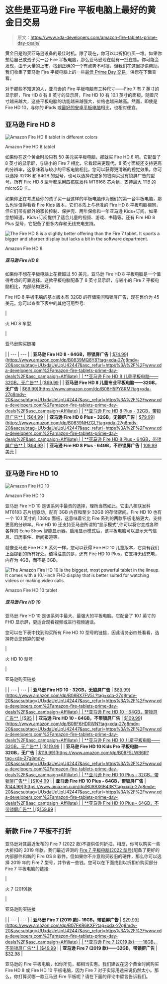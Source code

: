 # 这些是亚马逊 Fire 平板电脑上最好的黄金日交易

> 原文：<https://www.xda-developers.com/amazon-fire-tablets-prime-day-deals/>

黄金日是购买亚马逊设备的最佳时机。除了现在，你可以以折扣价买一堆。如果你想给自己或孩子买一台 Fire 平板电脑，那么亚马逊现在就有一批在售。你可能会发现，由于大量的上市，找到正确的一个有点势不可挡，但我们在这里提供帮助。我们收集了亚马逊 Fire 平板电脑上的一些[最佳 Prime Day 交易](https://www.xda-developers.com/amazon-prime-day/)，供您在下面查看。

对于那些不知道的人，亚马逊的 Fire 平板电脑有三种尺寸——Fire 7 有 7 英寸的显示屏，Fire HD 8 有 8 英寸的显示屏，Fire HD 10 有 10.1 英寸的面板。随着尺寸越来越大，这些平板电脑的功能越来越强大，价格也越来越高。然而，即使是 Fire HD 10，与你的 iPads 或[最好的安卓平板电脑](https://www.xda-developers.com/best-android-tablets/)相比，也相对便宜。

## 亚马逊 Fire HD 8

 <picture>![Amazon Fire HD 8 tablet in different colors](img/0d7044f2621cb1832e21c052ce3bf1fc.png)</picture> 

Amazon Fire HD 8 tablet

如果你在这个黄金时段只有 50 美元买平板电脑，那就买 Fire HD 8 吧。它配备了 8 英寸的显示屏，与较小的 Fire 7 相比，它看起来更现代。8 英寸面板还支持更高的分辨率，这意味着与较小的平板电脑相比，您可以获得更清晰的视觉效果。你可以选择 32GB 和 64GB 的型号，也可以选择花更多的钱购买没有锁屏广告的型号。所有 Fire HD 8 型号都采用四核联发科 MT8168 芯片组，支持最大 1TB 的 microSD 卡。

如果你正在考虑给你的孩子买一台这样的平板电脑作为他们的第一台平板电脑，那么也许值得看看 Fire Kids 版本。它们本质上与标准的 Fire HD 8 平板电脑相同，但它们带有额外的家长控制、保护壳、两年保修和一年亚马逊 Kids+订阅。如果您想知道，Kids+订阅提供了适合儿童的视频、游戏、书籍等。还有 Fire HD 8 Plus 型号，它配备了更多内存和无线充电支持。

 <picture>![The Fire HD 8 is a slightly better offering than the Fire 7 tablet. It sports a bigger and sharper display but lacks a bit in the software department.](img/490b13228b17e5b677422f527bd95be0.png)</picture> 

Amazon Fire HD 8

##### 亚马逊 Fire HD 8

如果你不想在平板电脑上花费超过 50 美元，亚马逊 Fire HD 8 平板电脑是一个值得考虑的可靠选择。这款平板电脑配备了 8 英寸显示屏，与较小的 Fire 7 平板电脑相比，内部结构更好。

Fire HD 8 平板电脑的基本版本有 32GB 的存储空间和锁屏广告，现在售价为 45 美元。您可以查看下表中的其他可用型号:

| 

火 HD 8 车型

 | 

亚马逊购买链接

 |
| --- | --- |
| **亚马逊 Fire HD 8 - 64GB，带锁屏广告** | [$74.99](https://www.amazon.com/dp/B0839MQ8Y8?tag=xda-27g8mdv-20&ascsubtag=UUxdaUeUpU42447&asc_refurl=https%3A%2F%2Fwww.xda-developers.com%2Famazon-fire-tablets-prime-day-deals%2F&asc_campaign=Affiliate) |
| **亚马逊 Fire HD 8 儿童平板电脑——32GB，无广告** | [$69.99](https://www.amazon.com/dp/B07WDDT3G5?tag=xda-27g8mdv-20&ascsubtag=UUxdaUeUpU42447&asc_refurl=https%3A%2F%2Fwww.xda-developers.com%2Famazon-fire-tablets-prime-day-deals%2F&asc_campaign=Affiliate) |
| **亚马逊 Fire HD 8 儿童专业平板电脑——32GB，无广告** | [$69.99](https://www.amazon.com/dp/B08H5PY8RM?tag=xda-27g8mdv-20&ascsubtag=UUxdaUeUpU42447&asc_refurl=https%3A%2F%2Fwww.xda-developers.com%2Famazon-fire-tablets-prime-day-deals%2F&asc_campaign=Affiliate) |
| **亚马逊 Fire HD 8 Plus - 32GB，带锁屏广告** | [$64.99](https://www.amazon.com/dp/B0839NDRB2?tag=xda-27g8mdv-20&ascsubtag=UUxdaUeUpU42447&asc_refurl=https%3A%2F%2Fwww.xda-developers.com%2Famazon-fire-tablets-prime-day-deals%2F&asc_campaign=Affiliate) |
| **亚马逊 Fire HD 8 Plus - 32GB，无锁屏广告** | [$79.99](https://www.amazon.com/dp/B0839NHZGL?tag=xda-27g8mdv-20&ascsubtag=UUxdaUeUpU42447&asc_refurl=https%3A%2F%2Fwww.xda-developers.com%2Famazon-fire-tablets-prime-day-deals%2F&asc_campaign=Affiliate) |
| **亚马逊 Fire HD 8 Plus - 64GB，带锁屏广告** | [$94.99](https://www.amazon.com/dp/B07YH1ZJBR?tag=xda-27g8mdv-20&ascsubtag=UUxdaUeUpU42447&asc_refurl=https%3A%2F%2Fwww.xda-developers.com%2Famazon-fire-tablets-prime-day-deals%2F&asc_campaign=Affiliate) |
| **亚马逊 Fire HD 8 Plus - 64GB，不带锁屏广告** | [109.99 美元](https://www.amazon.com/dp/B07VWXTFRY?tag=xda-27g8mdv-20&ascsubtag=UUxdaUeUpU42447&asc_refurl=https%3A%2F%2Fwww.xda-developers.com%2Famazon-fire-tablets-prime-day-deals%2F&asc_campaign=Affiliate) |

* * *

## 亚马逊 Fire HD 10

 <picture>![Amazon Fire HD 10](img/49203e3a81239b3aaee6eea1dca55de4.png)</picture> 

Amazon Fire HD 10

亚马逊 Fire HD 10 是该系列中最贵的选择，理所当然如此。它由八核联发科 MT8183 芯片组驱动，配有 3GB 内存和至少 32GB 的存储空间。Fire HD 10 也有一个 10.1 英寸的 1080p 面板，这意味着它比 Fire 系列的两款平板电脑更大，支持更高的分辨率。Fire HD 10 还支持亚马逊所谓的“显示模式”,你可以将它变成各种各样的 Echo Show 智能显示器。启用显示模式后，该平板电脑可以显示天气信息、日历事件、新闻报道等。

就像亚马逊 Fire HD 8 系列一样，您可以获得 Fire HD 10 儿童版本，它具有我们上面提到的所有好处。值得注意的是，还有 Fire HD 10 Plus，它支持无线充电，内存为 4GB，而不是 3GB。

 <picture>![The Amazon Fire HD 10 is the biggest, most powerful tablet in the lineup. It comes with a 10.1-inch FHD display that is better suited for watching videos or making video calls.](img/48260961617e3b9fdc64317f3c740343.png)</picture> 

Amazon Fire HD 10 tablet

##### 亚马逊 Fire HD 10

亚马逊 Fire HD 10 是该系列中最大、最强大的平板电脑。它配备了 10.1 英寸的 FHD 显示屏，更适合观看视频或进行视频通话。

您可以在下表中找到购买所有 Fire HD 10 型号的链接，因此请务必四处看看，选择符合您预算的型号:

| 

火 HD 10 型号

 | 

亚马逊购买链接

 |
| --- | --- |
| **亚马逊 Fire HD 10 - 32GB，无锁屏广告** | [$89.99](https://www.amazon.com/dp/B08BX7FV5L?tag=xda-27g8mdv-20&ascsubtag=UUxdaUeUpU42447&asc_refurl=https%3A%2F%2Fwww.xda-developers.com%2Famazon-fire-tablets-prime-day-deals%2F&asc_campaign=Affiliate) |
| **亚马逊 Fire HD 10 - 64GB，带锁屏广告** | [$95](https://www.amazon.com/dp/B08BX8CW9V?tag=xda-27g8mdv-20&ascsubtag=UUxdaUeUpU42447&asc_refurl=https%3A%2F%2Fwww.xda-developers.com%2Famazon-fire-tablets-prime-day-deals%2F&asc_campaign=Affiliate) |
| **亚马逊 Fire HD 10 - 64GB，不带锁屏广告** | [$109.99](https://www.amazon.com/dp/B08F6HDRWN?tag=xda-27g8mdv-20&ascsubtag=UUxdaUeUpU42447&asc_refurl=https%3A%2F%2Fwww.xda-developers.com%2Famazon-fire-tablets-prime-day-deals%2F&asc_campaign=Affiliate) |
| **亚马逊 Fire HD 10 儿童平板电脑——32GB，无广告** | [$119.99](https://www.amazon.com/dp/B08F62DV1Z?tag=xda-27g8mdv-20&ascsubtag=UUxdaUeUpU42447&asc_refurl=https%3A%2F%2Fwww.xda-developers.com%2Famazon-fire-tablets-prime-day-deals%2F&asc_campaign=Affiliate) |
| **亚马逊 Fire HD 10 Kids Pro 平板电脑——32GB，无广告** | [$119.99](https://www.amazon.com/dp/B08F5LWB6R?tag=xda-27g8mdv-20&ascsubtag=UUxdaUeUpU42447&asc_refurl=https%3A%2F%2Fwww.xda-developers.com%2Famazon-fire-tablets-prime-day-deals%2F&asc_campaign=Affiliate) |
| **亚马逊 Fire HD 10 Plus - 32GB，带锁屏广告** | [$104.99](https://www.amazon.com/dp/B08F6FYN6B?tag=xda-27g8mdv-20&ascsubtag=UUxdaUeUpU42447&asc_refurl=https%3A%2F%2Fwww.xda-developers.com%2Famazon-fire-tablets-prime-day-deals%2F&asc_campaign=Affiliate) |
| **亚马逊 Fire HD 10 Plus - 64GB，带锁屏广告** | [$144.99](https://www.amazon.com/dp/B08BX6B43K?tag=xda-27g8mdv-20&ascsubtag=UUxdaUeUpU42447&asc_refurl=https%3A%2F%2Fwww.xda-developers.com%2Famazon-fire-tablets-prime-day-deals%2F&asc_campaign=Affiliate) |
| **亚马逊 Fire HD 10 Plus - 64GB，不带锁屏广告** | [$159.99](https://www.amazon.com/dp/B08BX6B43K?tag=xda-27g8mdv-20&ascsubtag=UUxdaUeUpU42447&asc_refurl=https%3A%2F%2Fwww.xda-developers.com%2Famazon-fire-tablets-prime-day-deals%2F&asc_campaign=Affiliate) |

* * *

## 新款 Fire 7 平板不打折

亚马逊对其最近发布的 Fire 7 (2022 款)不提供任何折扣。相反，你可以购买一些大折扣的 2019 年款。我们最近评测的 [Fire 7 平板电脑(2022 型号)](https://www.xda-developers.com/amazon-fire-7-review/)配备了更好的内部部件和新的 Fire OS 8 软件。但如果你不介意购买较旧的硬件，那么你可以选择 2019 年的 Fire 7 型号，并节省一些钱。您可以在下面找到以折扣价购买部分 Fire 7 平板电脑的链接:

| 

火 7 (2019)款

 | 

亚马逊购买链接

 |
| --- | --- |
| **亚马逊 Fire 7 (2019 款)- 16GB，带锁屏广告** | [$29.99](https://www.amazon.com/dp/B07FKR6KXF?tag=xda-27g8mdv-20&ascsubtag=UUxdaUeUpU42447&asc_refurl=https%3A%2F%2Fwww.xda-developers.com%2Famazon-fire-tablets-prime-day-deals%2F&asc_campaign=Affiliate) |
| **亚马逊 Fire 7 (2019 款)——16GB，不带锁屏广告** | [$49.99](https://www.amazon.com/dp/B07JQP283M?tag=xda-27g8mdv-20&ascsubtag=UUxdaUeUpU42447&asc_refurl=https%3A%2F%2Fwww.xda-developers.com%2Famazon-fire-tablets-prime-day-deals%2F&asc_campaign=Affiliate) |
| **亚马逊 Fire 7 (2019 款)——32GB，带锁屏广告** | [$32.98](https://www.amazon.com/dp/B07FMPZNQQ?tag=xda-27g8mdv-20&ascsubtag=UUxdaUeUpU42447&asc_refurl=https%3A%2F%2Fwww.xda-developers.com%2Famazon-fire-tablets-prime-day-deals%2F&asc_campaign=Affiliate) |

亚马逊的 Fire 平板电脑，如你所见，都相当实惠。我们建议在这个黄金时间购买 Fire HD 8 或 Fire HD 10 平板电脑，因为 Fire 7 对于实际用途来说仍然太小。那么，你打算买哪一款亚马逊 Fire 平板呢？请在下面的评论中留言告诉我们。